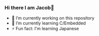 ### Hi there I am Jacob👋

- 🔭 I’m currently working on this repository
- 🌱 I’m currently learning C/Embedded
- ⚡ Fun fact: I'm learning Japanese
<!-- - 👯 I’m looking to collaborate on ... -->
<!-- - 📫 How to reach me: ... -->

